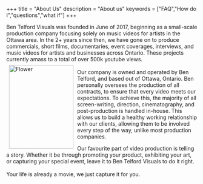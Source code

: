 +++
title = "About Us"
description = "About us"
keywords = ["FAQ","How do I","questions","what if"]
+++

Ben Telford Visuals was founded in June of 2017, beginning as a small-scale production company focusing solely on music videos for artists in the Ottawa area. In the 2+ years since then, we have gone on to produce commercials, short films, documentaries, event coverages, interviews, and music videos for artists and businesses across Ontario. These projects currently amass to a total of over 500k youtube views.
<br>
<img align="left"  img src="https://prep.benjamintelford.com/img/bt-headshot-scaled.jpg" style="width:170px; height:220px; padding:7px"  title="White flower" alt="Flower">
<br>
Our company is owned and operated by Ben Telford, and based out of Ottawa, Ontario. Ben personally oversees the production of all contracts, to ensure that every video meets our expectations. To achieve this, the majority of all screen-writing, direction, cinematography, and post-production is handled in-house. This allows us to build a healthy working relationship with our clients, allowing them to be involved every step of the way, unlike most production companies.

Our favourite part of video production is telling a story. Whether it be through promoting your product, exhibiting your art, or capturing your special event, leave it to Ben Telford Visuals to do it right. 
<br>
<br>
Your life is already a movie, we just capture it for you.
<br>
<br>
<br>
<br>
<br>
<br>
<br>
<br>
<br>
<br>
<br>
<br>
<br>
<br>
